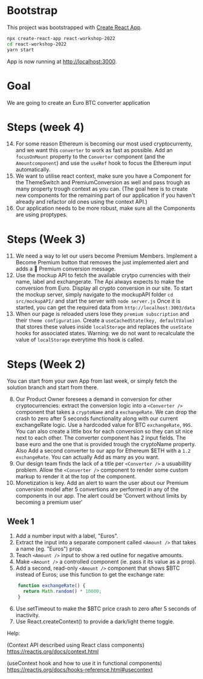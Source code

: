 # Bootstrap

This project was bootstrapped with [Create React App](https://github.com/facebook/create-react-app).

```sh
npx create-react-app react-workshop-2022
cd react-workshop-2022
yarn start
```
App is now running at [http://localhost:3000](http://localhost:3000).

# Goal

We are going to create an Euro BTC converter application

# Steps (week 4)
14. For some reason Ethereum is becoming our most used cryptocurrenty, and we want this `converter` to work as fast as possible. Add an `focusOnMount` property to the `Converter` component (and the `Amountcomponent`) and use the `useRef` hook to focus the Ethereum input automatically.
15. We want to utilise react context, make sure you have a Component for the ThemeSwitch and PremiumConversion as well and pass trough as many property trough context as you can. (The goal here is to create new components for the remaining part of our application if you haven't already and refactor old ones using the context API.)
16. Our application needs to be more robust, make sure all the Components are using proptypes.

# Steps (Week 3)
11. We need a way to let our users become Premium Members. Implement a Become Premium button that removes the just implemented alert and adds a 💎 Premium conversion message.
12. Use the mockup API to fetch the available crytpo currencies with their name, label and exchangerate. The Api always expects to make the conversion from Euro. Display all crypto conversion in our site.
To start the mockup server, simply navigate to the mockupAPI folder `cd src/mockupAPI/` and start the server with `node server.js`
Once it is started, you can get the required data from `http://localhost:3003/data`
13. When our page is reloaded users lose they `premium subscription` and their `theme configuration`. Create a `useCachedState(key, defaultValue)` that stores these values inside `localStorage` and replaces the `useState` hooks for associated states. Warning: we do not want to recalculate the value of `localStorage` everytime this hook is called.


# Steps (Week 2)

You can start from your own App from last week, or simply fetch the solution branch and start from there. 

8. Our Product Owner foresees a demand in conversion for other cryptocurrencies: extract the conversion logic into a `<Converter />` component that takes a `cryptoName` and a `exchangeRate`. We can drop the crash to zero after 5 seconds functionality along with our current exchangeRate logic. Use a hardcoded value for BTC `exchangeRate`, `995`. You can also create a little box for each conversion so they can sit nice next to each other. The converter component has 2 input fields. The base euro and the one that is provided trough the cryptoName property. Also Add a second converter to our app for Ethereum \$ETH with a `1.2` `exchangeRate`. You can actually Add as many as you want.
9. Our design team finds the lack of a title per `<Converter />` a usuabillity problem. Allow the `<Converter />` component to render some custom markup to render it at the top of the component.
10. Monetization is key. Add an alert to warn the user about our Premium conversion model after 5 convertions are performed in any of the <Converter /> components in our app. The alert could be 'Convert without limits by becoming a premium user'

## Week 1

1. Add a number input with a label, "Euros".
2. Extract the input into a separate component called ```<Amount />``` that takes a name (eg. "Euros") prop.
3. Teach ```<Amount />``` input to show a red outline for negative amounts.
4. Make ```<Amount />``` a controlled component (ie. pass it its value as a prop).
5. Add a second, read-only ```<Amount />``` component that shows $BTC instead of Euros; use this function to get the exchange rate:
```javascript
    function exchangeRate() {
      return Math.random() * 10000;
    }
```
6. Use setTimeout to make the $BTC price crash to zero after 5 seconds of inactivity.
7. Use React.createContext() to provide a dark/light theme toggle.

Help:

(Context API described using React class components)
https://reactjs.org/docs/context.html

(useContext hook and how to use it in functional components)
https://reactjs.org/docs/hooks-reference.html#usecontext
